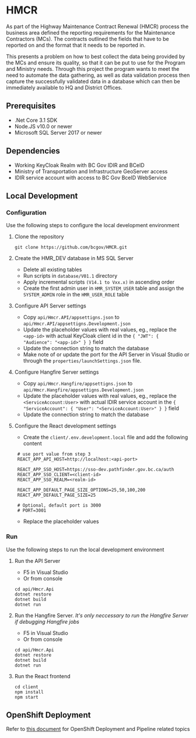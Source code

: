 # HMCR

As part of the Highway Maintenance Contract Renewal (HMCR) process the business area defined the reporting requirements for the Maintenance Contractors (MCs). The contracts outlined the fields that have to be reported on and the format that it needs to be reported in.

This presents a problem on how to best collect the data being provided by the MCs and ensure its quality, so that it can be put to use for the Program and Ministry needs. Through this project the program wants to meet the need to automate the data gathering, as well as data validation process then capture the successfully validated data in a database which can then be immediately available to HQ and District Offices.

## Prerequisites

- .Net Core 3.1 SDK
- Node.JS v10.0 or newer
- Microsoft SQL Server 2017 or newer

## Dependencies

- Working KeyCloak Realm with BC Gov IDIR and BCeID
- Ministry of Transportation and Infrastructure GeoServer access
- IDIR service account with access to BC Gov BceID WebService

## Local Development

### Configuration

Use the following steps to configure the local development environment

1. Clone the repository

   ```
   git clone https://github.com/bcgov/HMCR.git
   ```

2. Create the HMR_DEV database in MS SQL Server

   - Delete all existing tables
   - Run scripts in `database/V01.1` directory
   - Apply incremental scripts `(V14.1 to Vxx.x)` in ascending order
   - Create the first admin user in `HMR_SYSTEM_USER` table and assign the `SYSTEM_ADMIN` role in the `HMR_USER_ROLE` table

3. Configure API Server settings

   - Copy `api/Hmcr.API/appsettigns.json` to `api/Hmcr.API/appsettigns.Development.json`
   - Update the placeholder values with real values, eg., replace the `<app-id>` with actual KeyCloak client id in the `{ "JWT": { "Audience": "<app-id>" } }` field
   - Update the connection string to match the database
   - Make note of or update the port for the API Server in Visual Studio or through the `properties/launchSettings.json` file.

4. Configure Hangfire Server settings

   - Copy `api/Hmcr.Hangfire/appsettigns.json` to `api/Hmcr.Hangfire/appsettigns.Development.json`
   - Update the placeholder values with real values, eg., replace the `<ServiceAccount:User>` with actual IDIR service account in the `{ "ServiceAccount": { "User": "<ServiceAccount:User>" } }` field
   - Update the connection string to match the database

5. Configure the React development settings

   - Create the `client/.env.development.local` file and add the following content

   ```
    # use port value from step 3
    REACT_APP_API_HOST=http://localhost:<api-port>

    REACT_APP_SSO_HOST=https://sso-dev.pathfinder.gov.bc.ca/auth
    REACT_APP_SSO_CLIENT=<client-id>
    REACT_APP_SSO_REALM=<realm-id>

    REACT_APP_DEFAULT_PAGE_SIZE_OPTIONS=25,50,100,200
    REACT_APP_DEFAULT_PAGE_SIZE=25

    # Optional, default port is 3000
    # PORT=3001
   ```

   - Replace the placeholder values

### Run

Use the following steps to run the local development environment

1. Run the API Server

   - F5 in Visual Studio
   - Or from console

   ```
   cd api/Hmcr.Api
   dotnet restore
   dotnet build
   dotnet run
   ```

2. Run the Hangfire Server. _It's only neccessary to run the Hangfire Server if debugging Hangfire jobs_

   - F5 in Visual Studio
   - Or from console

   ```
   cd api/Hmcr.Api
   dotnet restore
   dotnet build
   dotnet run
   ```

3. Run the React frontend
   ```
   cd client
   npm install
   npm start
   ```

## OpenShift Deployment

Refer to [this document](openshift/README.md) for OpenShift Deployment and Pipeline related topics
